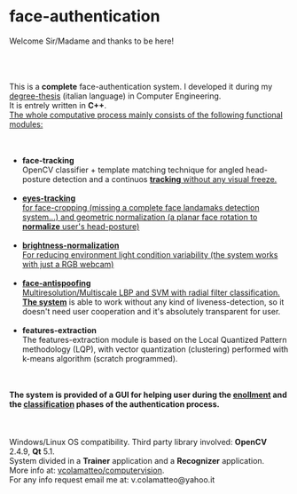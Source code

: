 # face-authentication

Welcome Sir/Madame and thanks to be here!
<br /><br /><br /><br />
<div algn="justfy">This is a <b>complete</b> face-authentication system.  
I developed it during my <a href="http://vcolamatteo.altervista.org/Resources/Tesi_Ing_VALERIO_COLAMATTEO_Sistema_di_FaceAuthentication_basato_su_Local__quantized_Pattern.pdf" target="_blank">degree-thesis</a> (italian language) in Computer Engineering. <br/>It is entrely written in <b>C++</b>. <br/>
<u>The whole computative process mainly consists of the following functional modules:</div></u>   
<br /><br />
<ul tye="disc">
<li><b>face-tracking</b></li> 
OpenCV classifier + template matching technique for angled head-posture detection and a continuos <a href="https://youtu.be/-6J7EZnBn6g" target="_blank"><b>tracking</b> without any visual freeze.   
<br /><br />
<li><b>eyes-tracking</b></li> 
for face-cropping (missing a complete face landamaks detection system...) and geometric normalization  
(a planar face rotation to <a href="https://youtu.be/recchADslj0" target="_blank"><b>normalize</b> user's head-posture)  
<br /><br />
<li><b>brightness-normalization</b></li>  
For reducing environment light condition variability (the system works with just a RGB webcam) 
<br /><br />
<li><b>face-antispoofing</b></li>  
Multiresolution/Multiscale LBP and SVM with radial filter classification.   
  <a href="https://youtu.be/3VS_uQKb4CA" target="_blank"><b>The system</b></a> is able to work without any kind of liveness-detection, so it doesn't need user cooperation and it's
absolutely transparent for user.  
<br /><br />
<li><b>features-extraction</b></li> 
The features-extraction module is based on the Local Quantized Pattern methodology (LQP), with vector
quantization (clustering) performed with k-means algorithm (scratch programmed).  
</ul>
<br /><br />
<b>The system is provided of a GUI for helping user during the <a href="https://www.youtube.com/embed/4Z74uxv9TAk?list=PLxvtf3ll_ZIinQVWEgSNQxxXJ2YkeD99a" target="_blank">enollment</a> and the <a href="https://www.youtube.com/embed/bRkwsEhyvvI?list=PLxvtf3ll_ZIinQVWEgSNQxxXJ2YkeD99a" target="_blank">classification</a> phases of the authentication process. </b><br /><br />
<br /><br />
Windows/Linux OS compatibility. Third party library involved: <b>OpenCV</b> 2.4.9, <b>Qt</b> 5.1. <br />
System divided in a <b>Trainer</b> application and a <b>Recognizer</b> application.<br />
More info at: <a href="http://www.vcolamatteo.com/computervision" target="_blank">vcolamatteo/computervision</a>.<br />
For any info request email me at: v.colamatteo@yahoo.it
